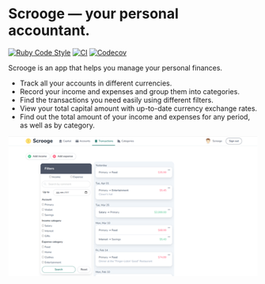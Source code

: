 # Scrooge — your personal accountant.

[![Ruby Code Style](https://img.shields.io/badge/Code_Style-Standard-gold?logo=ruby&logoColor=red)](https://github.com/standardrb/standard)
[![CI](https://github.com/excellent404/scrooge/actions/workflows/ci.yml/badge.svg)](https://github.com/excellent404/scrooge/actions/workflows/ci.yml)
[![Codecov](https://codecov.io/gh/ExceLLent404/scrooge/graph/badge.svg?token=TDRCIU5B6V)](https://codecov.io/gh/ExceLLent404/scrooge)

Scrooge is an app that helps you manage your personal finances.
- Track all your accounts in different currencies.
- Record your income and expenses and group them into categories.
- Find the transactions you need easily using different filters.
- View your total capital amount with up-to-date currency exchange rates.
- Find out the total amount of your income and expenses for any period, as well as by category.

![App screenshot](images/screenshot.png)
